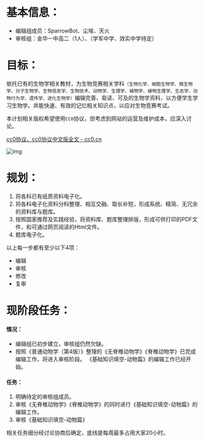 # 基本信息：

- 编辑组成员：SparrowBot、尘埃、天火
- 审核组：金华一中高二（1人）、（学军中学、效实中学待定）



# 目标：

依托已有的生物学相关教材，为生物竞赛相关学科`（生物化学、细胞生物学、微生物学、分子生物学、生物信息学、生物技术、动物学、生理学、植物学、植物生理学、生态学、动物行为学、遗传学、进化生物学）`编辑完善、易读、可及的生物学资料，以方便学生学习生物学。并能快速、有效的记忆相关知识点，以应对生物竞赛考试。

本计划相关版权希望使用`CC0`协议，但考虑到网站的运营及维护成本，应深入讨论。

[cc0协议、cc0协议中文版全文 - cc0.cn](https://cc0.cn/cc0/)

![img](https://pic3.zhimg.com/80/6ce980c1c9d5f5c166561fff7aef71c0_720w.webp)

# 规划：

1. 将各科已有纸质资料电子化。
2. 将各科电子化资料分科整理、相互交融、取长补短，形成系统、精简、无冗余的资料库与题库。
3. 按照国家推荐及实践经验，将资料库、题库整理排版，形成可供打印的PDF文件，和可通过网页阅读的Html文件。
4. 题库电子化。

以上每一步都有至少以下4项：

- 编辑
- 审核
- 修改
- 复审



# 现阶段任务：

#### 情况：

- 编辑组已初步建立，审核组仍然欠缺。
- 按照《普通动物学（第4版）》整理的《无脊椎动物学》《脊椎动物学》已完成编辑工作，将进入审核阶段。
  《基础知识填空-动物篇》的编辑工作已经开始。

#### 任务：

1. 明确待定的审核组成员。
2. 审核《无脊椎动物学》《脊椎动物学》的同时进行《基础知识填空-动物篇》的编辑工作。
3. 审核《基础知识填空-动物篇》

相关任务细分经讨论协商后确定，底线是每周最多占用大家20小时。
